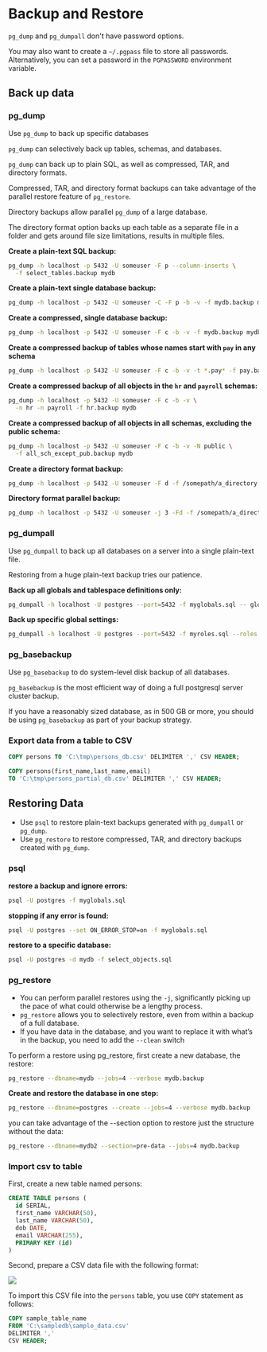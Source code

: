 # Backup and Restore

`pg_dump` and `pg_dumpall` don't have password options.

You may also want to create a `~/.pgpass` file to store all passwords. Alternatively, you can set a password in the `PGPASSWORD` environment variable.

## Back up data

### pg_dump

Use `pg_dump` to back up specific databases

`pg_dump` can selectively back up tables, schemas, and databases.

`pg_dump` can back up to plain SQL, as well as compressed, TAR, and directory formats.

Compressed, TAR, and directory format backups can take advantage of the parallel restore feature of `pg_restore`.

Directory backups allow parallel `pg_dump` of a large database.

The directory format option backs up each table as a separate file in a folder and gets around file size limitations, results in multiple files.


**Create a plain-text SQL backup:**

```sh
pg_dump -h localhost -p 5432 -U someuser -F p --column-inserts \
  -f select_tables.backup mydb
```

**Create a plain-text single database backup:**

```sh
pg_dump -h localhost -p 5432 -U someuser -C -F p -b -v -f mydb.backup mydb
```

**Create a compressed, single database backup:**

```sh
pg_dump -h localhost -p 5432 -U someuser -F c -b -v -f mydb.backup mydb
```

**Create a compressed backup of tables whose names start with `pay` in any schema**

```sh
pg_dump -h localhost -p 5432 -U someuser -F c -b -v -t *.pay* -f pay.backup mydb
```

**Create a compressed backup of all objects in the `hr` and `payroll` schemas:**

```sh
pg_dump -h localhost -p 5432 -U someuser -F c -b -v \
  -n hr -n payroll -f hr.backup mydb
```

**Create a compressed backup of all objects in all schemas, excluding the public schema:**

```sh
pg_dump -h localhost -p 5432 -U someuser -F c -b -v -N public \
  -f all_sch_except_pub.backup mydb
```

**Create a directory format backup:**

```sh
pg_dump -h localhost -p 5432 -U someuser -F d -f /somepath/a_directory mydb
```

**Directory format parallel backup:**

```sh
pg_dump -h localhost -p 5432 -U someuser -j 3 -Fd -f /somepath/a_directory mydb
```


### pg_dumpall

Use `pg_dumpall` to back up all databases on a server into a single plain-text file.

Restoring from a huge plain-text backup tries our patience.

**Back up all globals and tablespace definitions only:**

```sh
pg_dumpall -h localhost -U postgres --port=5432 -f myglobals.sql -- globals-only
```

**Back up specific global settings:**

```sh
pg_dumpall -h localhost -U postgres --port=5432 -f myroles.sql --roles- only
```


### pg_basebackup

Use `pg_basebackup` to do system-level disk backup of all databases.

`pg_basebackup` is the most efficient way of doing a full postgresql server cluster backup.

If you have a reasonably sized database, as in 500 GB or more, you should be using `pg_basebackup` as part of your backup strategy.


### Export data from a table to CSV

```sql
COPY persons TO 'C:\tmp\persons_db.csv' DELIMITER ',' CSV HEADER;

COPY persons(first_name,last_name,email) 
TO 'C:\tmp\persons_partial_db.csv' DELIMITER ',' CSV HEADER;
```


## Restoring Data

- Use `psql` to restore plain-text backups generated with `pg_dumpall` or `pg_dump`.
- Use `pg_restore` to restore compressed, TAR, and directory backups created with `pg_dump`.

### psql

**restore a backup and ignore errors:**

```sh
psql -U postgres -f myglobals.sql
```

**stopping if any error is found:**

```sh
psql -U postgres --set ON_ERROR_STOP=on -f myglobals.sql
```

**restore to a specific database:**

```sh
psql -U postgres -d mydb -f select_objects.sql
```


### pg_restore

- You can perform parallel restores using the `-j`, significantly picking up the pace of what could otherwise be a lengthy process.
- `pg_restore` allows you to selectively restore, even from within a backup of a full database.
- If you have data in the database, and you want to replace it with what’s in the backup, you need to add the `--clean` switch 


To perform a restore using pg_restore, first create a new database, the restore:

```sh
pg_restore --dbname=mydb --jobs=4 --verbose mydb.backup
```

**Create and restore the database in one step:**

```sh
pg_restore --dbname=postgres --create --jobs=4 --verbose mydb.backup
```

you can take advantage of the --section option to restore just the structure without the data:

```sh
pg_restore --dbname=mydb2 --section=pre-data --jobs=4 mydb.backup
```

### Import csv to table

First, create a new table named persons:

```sql
CREATE TABLE persons (
  id SERIAL,
  first_name VARCHAR(50),
  last_name VARCHAR(50),
  dob DATE,
  email VARCHAR(255),
  PRIMARY KEY (id)
)
```

Second, prepare a CSV data file with the following format:

![](https://www.postgresqltutorial.com/wp-content/uploads/2015/05/csv-data.jpg)

To import this CSV file into the `persons` table, you use `COPY` statement as follows:

```sql
COPY sample_table_name
FROM 'C:\sampledb\sample_data.csv' 
DELIMITER ',' 
CSV HEADER;
```